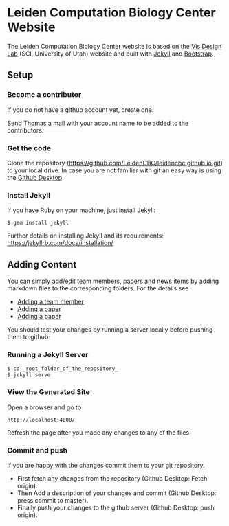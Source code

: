 # Leiden Computation Biology Center Website

The Leiden Computation Biology Center website is based on the [Vis Design Lab](http://vdl.sci.utah.edu) (SCI, University of Utah) website and built with [Jekyll](http://jekyllrb.com) and [Bootstrap](http://www.getbootstrap.com).

## Setup

### Become a contributor
If you do not have a github account yet, create one.

[Send Thomas a mail](mailto:t.hoellt@lumc.nl) with your account name to be added to the contributors.

### Get the code
Clone the repository (https://github.com/LeidenCBC/leidencbc.github.io.git) to your local drive. In case you are not familiar with git an easy way is using the [Github Desktop](https://desktop.github.com/).

### Install Jekyll
If you have Ruby on your machine, just install Jekyll:

```ShellSession
$ gem install jekyll
```

Further details on installing Jekyll and its requirements:
https://jekyllrb.com/docs/installation/


## Adding Content

You can simply add/edit team members, papers and news items by adding markdown files to the corresponding folders. For the details see
 * [Adding a team member](_persons/README.md)
 * [Adding a paper](_publications/README.md)
 * [Adding a paper](_posts/README.md)

You should test your changes by running a server locally before pushing them to github:

### Running a Jekyll Server

```ShellSession
$ cd _root_folder_of_the_repository_
$ jekyll serve
```

### View the Generated Site
Open a browser and go to

```ShellSession
http://localhost:4000/
```

Refresh the page after you made any changes to any of the files

### Commit and push

If you are happy with the changes commit them to your git repository.

* First fetch any changes from the repository (Github Desktop: Fetch origin).
* Then Add a description of your changes and commit (Github Desktop: press commit to master).
* Finally push your changes to the github server (Github Desktop: push origin).
